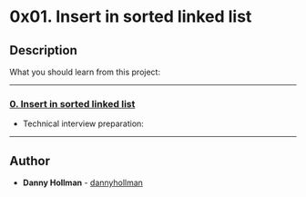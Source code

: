 # 0x01. Insert in sorted linked list

## Description
What you should learn from this project:

---

### [0. Insert in sorted linked list](./0-insert_number.c)
* Technical interview preparation: 

---

## Author
* **Danny Hollman** - [dannyhollman](https://github.com/dannyhollman)